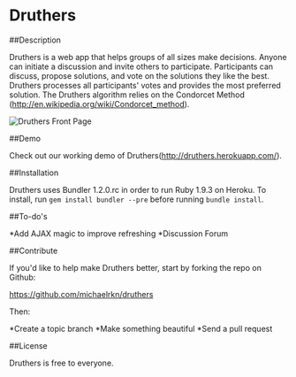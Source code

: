 Druthers
=================

##Description

Druthers is a web app that helps groups of all sizes make decisions. Anyone can initiate a discussion and invite others to participate.  Participants can discuss, propose solutions, and vote on the solutions they like the best.  Druthers processes all participants' votes and provides the most preferred solution.  The Druthers algorithm relies on the Condorcet Method (http://en.wikipedia.org/wiki/Condorcet_method).

![Druthers Front Page](https://raw.github.com/michaelrkn/druthers/master/app/assets/images/front_page2.png)


##Demo

Check out our working demo of Druthers(http://druthers.herokuapp.com/).


##Installation

Druthers uses Bundler 1.2.0.rc in order to run Ruby 1.9.3 on Heroku. To install, run `gem install bundler --pre` before running `bundle install`.


##To-do's

*Add AJAX magic to improve refreshing
*Discussion Forum


##Contribute

If you'd like to help make Druthers better, start by forking the repo on Github:

https://github.com/michaelrkn/druthers

Then:

*Create a topic branch
*Make something beautiful
*Send a pull request


##License

Druthers is free to everyone.  
